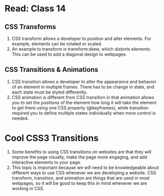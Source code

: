 # Read: Class 14

## CSS Transforms

1. CSS transform allows a developer to position and alter elements. For example, elements can be rotated or scaled.
2. An example to transform is transform:skew, which distorts elements. This can be used to add a diagonal design to webpages.

## CSS Transitions & Animations

1. CSS transition allows a developer to alter the appearance and behavior of an element in multiple frames. There has to be change in state, and each state must be styled differently.
2. CSS animation is different from CSS transition in that animation allows you to set the positions of the element how long it will take the element to get there using one CSS property (@keyframes), while transition required you to define multiple states individually when more control is needed.

# Cool CSS3 Transitions

1. Some benefits to using CSS transitions on websites are that they will improve the page visually, make the page more engaging, and add interactive elements to your page.
2. This topic is important because we will need to be knowledgeable about different ways to use CSS whenever we are developing a website. CSS transform, transition, and animation are things that are used in most webpages, so it will be good to keep this in mind whenever we are working in CSS.
